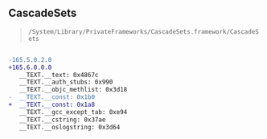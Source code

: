 ## CascadeSets

> `/System/Library/PrivateFrameworks/CascadeSets.framework/CascadeSets`

```diff

-165.5.0.2.0
+165.6.0.0.0
   __TEXT.__text: 0x4867c
   __TEXT.__auth_stubs: 0x990
   __TEXT.__objc_methlist: 0x3d18
-  __TEXT.__const: 0x1b0
+  __TEXT.__const: 0x1a8
   __TEXT.__gcc_except_tab: 0xe94
   __TEXT.__cstring: 0x37ae
   __TEXT.__oslogstring: 0x3d64

```
